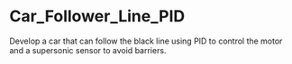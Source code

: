 # Car_Follower_Line_PID
Develop a car that can follow the black line using PID to control the motor and a supersonic sensor to avoid barriers.
